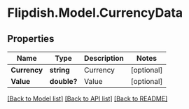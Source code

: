 # Flipdish.Model.CurrencyData
## Properties

Name | Type | Description | Notes
------------ | ------------- | ------------- | -------------
**Currency** | **string** | Currency | [optional] 
**Value** | **double?** | Value | [optional] 

[[Back to Model list]](../README.md#documentation-for-models) [[Back to API list]](../README.md#documentation-for-api-endpoints) [[Back to README]](../README.md)

